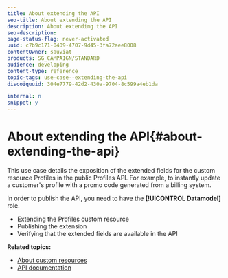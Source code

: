 ```yaml
---
title: About extending the API
seo-title: About extending the API
description: About extending the API
seo-description: 
page-status-flag: never-activated
uuid: c7b9c171-0409-4707-9d45-3fa72aee8008
contentOwner: sauviat
products: SG_CAMPAIGN/STANDARD
audience: developing
content-type: reference
topic-tags: use-case--extending-the-api
discoiquuid: 304e7779-42d2-430a-9704-8c599a4eb1da

internal: n
snippet: y
---
```


# About extending the API{#about-extending-the-api}

This use case details the exposition of the extended fields for the custom resource Profiles in the public Profiles API. For example, to instantly update a customer's profile with a promo code generated from a billing system.

In order to publish the API, you need to have the **[!UICONTROL Datamodel]** role.

* Extending the Profiles custom resource
* Publishing the extension
* Verifying that the extended fields are available in the API

**Related topics:**

* [About custom resources](../../developing/using/data-model-concepts.md)
* [API documentation](https://final-docs.campaign.adobe.com/doc/standard/en/api/ACS_API.html)

